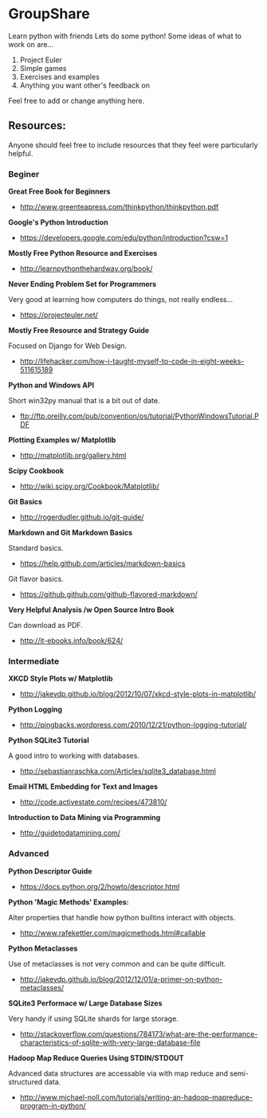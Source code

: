 GroupShare
==========

Learn python with friends
Lets do some python!
Some ideas of what to work on are...

1. Project Euler
2. Simple games
3. Exercises and examples
4. Anything you want other's feedback on

Feel free to add or change anything here.
	
	
## Resources:

Anyone should feel free to include resources that they feel were particularly helpful.

### Beginer
**Great Free Book for Beginners**
* http://www.greenteapress.com/thinkpython/thinkpython.pdf

**Google's Python Introduction**
* https://developers.google.com/edu/python/introduction?csw=1

**Mostly Free Python Resource and Exercises**
* http://learnpythonthehardway.org/book/

**Never Ending Problem Set for Programmers**

Very good at learning how computers do things, not really endless...
* https://projecteuler.net/

**Mostly Free Resource and Strategy Guide**

Focused on Django for Web Design.
* http://lifehacker.com/how-i-taught-myself-to-code-in-eight-weeks-511615189

**Python and Windows API**

Short win32py manual that is a bit out of date. 
* ftp://ftp.oreilly.com/pub/convention/os/tutorial/PythonWindowsTutorial.PDF

**Plotting Examples w/ Matplotlib**
* http://matplotlib.org/gallery.html

**Scipy Cookbook**
* http://wiki.scipy.org/Cookbook/Matplotlib/

**Git Basics**
* http://rogerdudler.github.io/git-guide/

**Markdown and Git Markdown Basics**

Standard basics.
* https://help.github.com/articles/markdown-basics

Git flavor basics.
* https://github.github.com/github-flavored-markdown/

**Very Helpful Analysis /w Open Source Intro Book**

Can download as PDF.
* http://it-ebooks.info/book/624/

### Intermediate
**XKCD Style Plots w/ Matplotlib**
* http://jakevdp.github.io/blog/2012/10/07/xkcd-style-plots-in-matplotlib/

**Python Logging**
* http://pingbacks.wordpress.com/2010/12/21/python-logging-tutorial/

**Python SQLite3 Tutorial**

A good intro to working with databases.
* http://sebastianraschka.com/Articles/sqlite3_database.html

**Email HTML Embedding for Text and Images**
* http://code.activestate.com/recipes/473810/

**Introduction to Data Mining via Programming**
* http://guidetodatamining.com/

### Advanced
**Python Descriptor Guide**
* https://docs.python.org/2/howto/descriptor.html

**Python 'Magic Methods' Examples:**

Alter properties that handle how python builtins interact with objects. 
* http://www.rafekettler.com/magicmethods.html#callable

**Python Metaclasses**

Use of metaclasses is not very common and can be quite difficult.
* http://jakevdp.github.io/blog/2012/12/01/a-primer-on-python-metaclasses/

**SQLite3 Performace w/ Large Database Sizes**

Very handy if using SQLite shards for large storage.
* http://stackoverflow.com/questions/784173/what-are-the-performance-characteristics-of-sqlite-with-very-large-database-file

**Hadoop Map Reduce Queries Using STDIN/STDOUT**

Advanced data structures are accessable via with map reduce and semi-structured data.
* http://www.michael-noll.com/tutorials/writing-an-hadoop-mapreduce-program-in-python/
